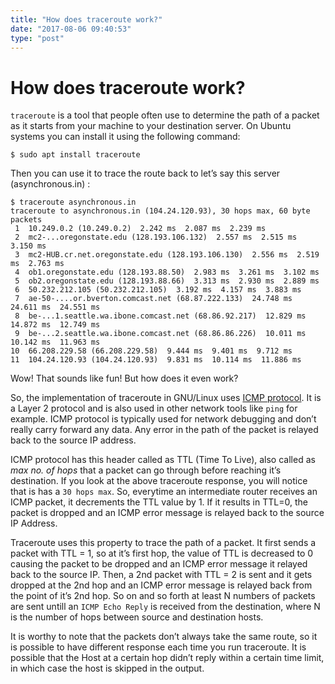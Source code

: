 ```yaml
---
title: "How does traceroute work?"
date: "2017-08-06 09:40:53"
type: "post"
---
```



# How does traceroute work?
`traceroute` is a tool that people often use to determine the path of a packet as it starts from your machine to your destination server. On Ubuntu systems you can install it using the following command:


    $ sudo apt install traceroute

Then you can use it to trace the route back to let’s say this server (asynchronous.in) :


    $ traceroute asynchronous.in
    traceroute to asynchronous.in (104.24.120.93), 30 hops max, 60 byte packets
     1  10.249.0.2 (10.249.0.2)  2.242 ms  2.087 ms  2.239 ms
     2  mc2-...oregonstate.edu (128.193.106.132)  2.557 ms  2.515 ms  3.150 ms
     3  mc2-HUB.cr.net.oregonstate.edu (128.193.106.130)  2.556 ms  2.519 ms  2.763 ms
     4  ob1.oregonstate.edu (128.193.88.50)  2.983 ms  3.261 ms  3.102 ms
     5  ob2.oregonstate.edu (128.193.88.66)  3.313 ms  2.930 ms  2.889 ms
     6  50.232.212.105 (50.232.212.105)  3.192 ms  4.157 ms  3.883 ms
     7  ae-50-....or.bverton.comcast.net (68.87.222.133)  24.748 ms  24.611 ms  24.551 ms
     8  be-...1.seattle.wa.ibone.comcast.net (68.86.92.217)  12.829 ms  14.872 ms  12.749 ms
     9  be-...2.seattle.wa.ibone.comcast.net (68.86.86.226)  10.011 ms  10.142 ms  11.963 ms
    10  66.208.229.58 (66.208.229.58)  9.444 ms  9.401 ms  9.712 ms
    11  104.24.120.93 (104.24.120.93)  9.831 ms  10.114 ms  11.886 ms

Wow! That sounds like fun! But how does it even work?

So, the implementation of traceroute in GNU/Linux uses [ICMP protocol](https://en.wikipedia.org/wiki/Internet_Control_Message_Protocol). It is a Layer 2 protocol and is also used in other network tools like `ping` for example. ICMP protocol is typically used for network debugging and don’t really carry forward any data. Any error in the path of the packet is relayed back to the source IP address.

ICMP protocol has this header called as TTL (Time To Live), also called as *max no. of hops* that a packet can go through before reaching it’s destination. If you look at the above traceroute response, you will notice that is has a `30 hops max`. So, everytime an intermediate router receives an ICMP packet, it decrements the TTL value by 1. If it results in TTL=0, the packet is dropped and an ICMP error message is relayed back to the source IP Address.

Traceroute uses this property to trace the path of a packet. It first sends a packet with TTL = 1, so at it’s first hop, the value of TTL is decreased to 0 causing the packet to be dropped and an ICMP error message it relayed back to the source IP. Then, a 2nd packet with TTL = 2 is sent and it gets dropped at the 2nd hop and an ICMP error message is relayed back from the point of it’s 2nd hop. So on and so forth at least N numbers of packets are sent untill an `ICMP Echo Reply` is received from the destination, where N is the number of hops between source and destination hosts.

It is worthy to note that the packets don’t always take the same route, so it is possible to have different response each time you run traceroute. It is possible that the Host at a certain hop didn’t reply within a certain time limit, in which case the host is skipped in the output.


